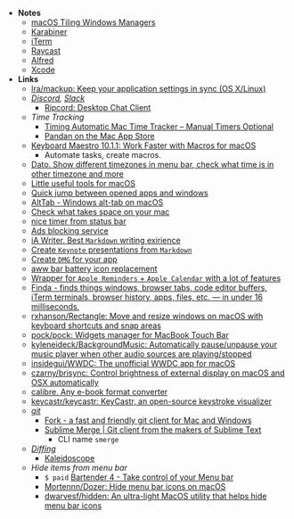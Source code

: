 - **Notes**
	- [macOS Tiling Windows Managers](../macOS%20Tiling%20Windows%20Managers.md)
	- [Karabiner](Karabiner.md)
	- [iTerm](iTerm.md)
	- [Raycast](Raycast.md)
	- [Alfred](macOS%20Apps/Alfred.md)
	- [Xcode](../../Apple%20Technologies/Apple%20Platform%20Specifics/Apple%20Developer%20Tools/Xcode.md)
- **Links**
	- [lra/mackup: Keep your application settings in sync (OS X/Linux)](https://github.com/lra/mackup)
	- *[Discord](../../../Discord.md), [Slack](../../../Slack.md)*
		- [Ripcord: Desktop Chat Client](https://cancel.fm/ripcord/)
	- *Time Tracking*
		- [Timing Automatic Mac Time Tracker – Manual Timers Optional](https://timingapp.com/?lang=en)
		- [Pandan on the Mac App Store](https://apps.apple.com/us/app/pandan/id1569600264?mt=12)
	- [Keyboard Maestro 10.1.1: Work Faster with Macros for macOS](https://www.keyboardmaestro.com/main/)
		- Automate tasks, create macros.
	- [Dato. Show different timezones in menu bar, check what time is in other timezone and more](https://sindresorhus.com/dato)
	- [Little useful tools for macOS](https://onethingwell.org)
	- [Quick jump between opened apps and windows](https://contexts.co/)
	- [AltTab - Windows alt-tab on macOS](https://alt-tab-macos.netlify.app/)
	- [Check what takes space on your mac](http://grandperspectiv.sourceforge.net)
	- [nice timer from status bar](https://apps.apple.com/us/app/gestimer/id990588172?mt=12)
	- [Ads blocking service](https://apps.apple.com/by/app/wipr/id1320666476?mt=12)
	- [iA Writer. Best `Markdown` writing exirience](https://ia.net)
	- [Create `Keynote` presentations from `Markdown`](https://hyperdeck.io)
	- [Create `DMG` for your app](https://c-command.com/dropdmg/)
	- [aww bar battery icon replacement](https://neilsardesai.com/battery-buddy)
	- [Wrapper for `Apple Reminders` + `Apple Calendar` with a lot of features](https://apps.apple.com/by/app/goodtask-to-do-list-manager/id1068039220)
	- [Finda -  finds things windows, browser tabs, code editor buffers, iTerm terminals, browser history, apps, files, etc. — in under 16 milliseconds.](https://keminglabs.com/finda/)
	- [rxhanson/Rectangle: Move and resize windows on macOS with keyboard shortcuts and snap areas](https://github.com/rxhanson/Rectangle)
	- [pock/pock: Widgets manager for MacBook Touch Bar](https://github.com/pock/pock)
	- [kyleneideck/BackgroundMusic: Automatically pause/unpause your music player when other audio sources are playing/stopped](https://github.com/kyleneideck/BackgroundMusic)
	- [insidegui/WWDC: The unofficial WWDC app for macOS](https://github.com/insidegui/WWDC)
	- [czarny/brisync: Control brightness of external display on macOS and OSX automatically](https://github.com/czarny/brisync)
	- [calibre. Any e-book format converter](https://calibre-ebook.com/)
	- [keycastr/keycastr: KeyCastr, an open-source keystroke visualizer](https://github.com/keycastr/keycastr)
	- *[git](../../Tools/git.md)*
		- [Fork - a fast and friendly git client for Mac and Windows](https://fork.dev/)
		- [Sublime Merge | Git client from the makers of Sublime Text](https://www.sublimemerge.com)
			- CLI name `smerge`
	- *[Diffing](../../Computer%20Science/Algorithms/Diffing.md)*
		- [Kaleidoscope](https://kaleidoscope.app/)
	- *Hide items from menu bar*
		- `$ paid` [Bartender 4 - Take control of your Menu bar](https://www.macbartender.com)
		- [Mortennn/Dozer: Hide menu bar icons on macOS](https://github.com/Mortennn/Dozer)
		- [dwarvesf/hidden: An ultra-light MacOS utility that helps hide menu bar icons](https://github.com/dwarvesf/hidden)


